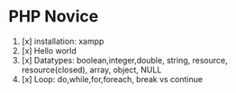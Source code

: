 # PHP Novice

1. [x] installation: xampp
2. [x] Hello world
3. [x] Datatypes: boolean,integer,double, string, resource, resource(closed), array, object, NULL
4. [x] Loop: do,while,for,foreach, break vs continue